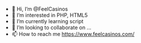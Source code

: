 - 👋 Hi, I’m @FeelCasinos
- 👀 I’m interested in PHP, HTML5
- 🌱 I’m currently learning script
- 💞️ I’m looking to collaborate on ...
- 📫 How to reach me  https://www.feelcasinos.com/

<!---
FeelCasinos/FeelCasinos is a ✨ special ✨ repository because its `README.md` (this file) appears on your GitHub profile.
You can click the Preview link to take a look at your changes.
--->  
